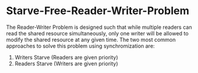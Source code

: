 # Starve-Free-Reader-Writer-Problem

The Reader-Writer Problem is designed such that while multiple readers can read the shared resource simultaneously, only one writer will be allowed to modify the shared resource at any given time. The two most common approaches to solve this problem using synchromization are:

1) Writers Starve (Readers are given priority)
2) Readers Starve (Writers are given priority)
